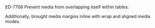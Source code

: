 ED-7706 Prevent media from overlapping itself within tables.

Additionally, brought media margins inline with wrap and aligned media modes.
